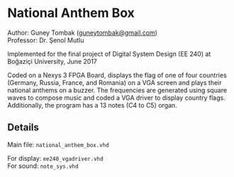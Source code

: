 # National Anthem Box
Author: Guney Tombak (guneytombak@gmail.com)  
Professor: Dr. Şenol Mutlu 

Implemented for the final project of Digital System Design (EE 240) at Boğaziçi University, June 2017

Coded on a Nexys 3 FPGA Board, displays the flag of one of four countries (Germany, Russia, France, and Romania) on a VGA screen and plays their national anthems on a buzzer. 
The frequencies are generated using square waves to compose music and coded a VGA driver to display country flags. 
Additionally, the program has a 13 notes (C4 to C5) organ.

## Details

Main file: `national_anthem_box.vhd`  

For display: `ee240_vgadriver.vhd`  
For sound:  `note_sys.vhd`
